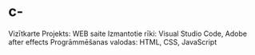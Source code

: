 # c-
Vizītkarte
Projekts: WEB saite
Izmantotie rīki: Visual Studio Code, Adobe after effects
Progrāmmēšanas valodas: HTML, CSS, JavaScript